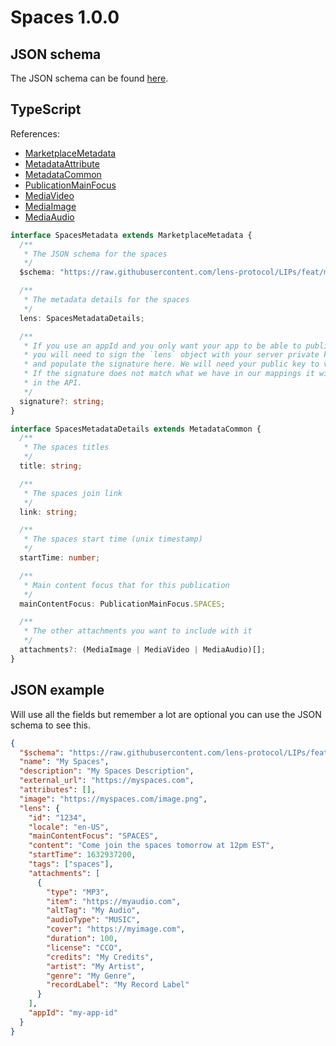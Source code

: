 # Spaces 1.0.0

## JSON schema

The JSON schema can be found [here](./schema.json).

## TypeScript

References:

- [MarketplaceMetadata](../../shared-ts-interfaces/marketplace-metadata.ts)
- [MetadataAttribute](../../../shared-ts-interfaces/metadata-attribute.ts)
- [MetadataCommon](../../shared-ts-interfaces/metadata-common.ts)
- [PublicationMainFocus](../../shared-ts-interfaces/publication-main-focus.ts)
- [MediaVideo](../../shared-ts-interfaces/media/media-video.ts)
- [MediaImage](../../shared-ts-interfaces/media/media-image.ts)
- [MediaAudio](../../shared-ts-interfaces/media/media-audio.ts)

```ts
interface SpacesMetadata extends MarketplaceMetadata {
  /**
   * The JSON schema for the spaces
   */
  $schema: "https://raw.githubusercontent.com/lens-protocol/LIPs/feat/metadata-standards/lens-metadata-standards/publication/spaces/1.0.0/schema.json";

  /**
   * The metadata details for the spaces
   */
  lens: SpacesMetadataDetails;

  /**
   * If you use an appId and you only want your app to be able to publish under it,
   * you will need to sign the `lens` object with your server private key
   * and populate the signature here. We will need your public key to verify this.
   * If the signature does not match what we have in our mappings it will not be surfaced
   * in the API.
   */
  signature?: string;
}

interface SpacesMetadataDetails extends MetadataCommon {
  /**
   * The spaces titles
   */
  title: string;

  /**
   * The spaces join link
   */
  link: string;

  /**
   * The spaces start time (unix timestamp)
   */
  startTime: number;

  /**
   * Main content focus that for this publication
   */
  mainContentFocus: PublicationMainFocus.SPACES;

  /**
   * The other attachments you want to include with it
   */
  attachments?: (MediaImage | MediaVideo | MediaAudio)[];
}
```

## JSON example

Will use all the fields but remember a lot are optional you can use the JSON schema to see this.

```json
{
  "$schema": "https://raw.githubusercontent.com/lens-protocol/LIPs/feat/metadata-standards/lens-metadata-standards/publication/spaces/1.0.0/schema.json",
  "name": "My Spaces",
  "description": "My Spaces Description",
  "external_url": "https://myspaces.com",
  "attributes": [],
  "image": "https://myspaces.com/image.png",
  "lens": {
    "id": "1234",
    "locale": "en-US",
    "mainContentFocus": "SPACES",
    "content": "Come join the spaces tomorrow at 12pm EST",
    "startTime": 1632937200,
    "tags": ["spaces"],
    "attachments": [
      {
        "type": "MP3",
        "item": "https://myaudio.com",
        "altTag": "My Audio",
        "audioType": "MUSIC",
        "cover": "https://myimage.com",
        "duration": 100,
        "license": "CCO",
        "credits": "My Credits",
        "artist": "My Artist",
        "genre": "My Genre",
        "recordLabel": "My Record Label"
      }
    ],
    "appId": "my-app-id"
  }
}
```
